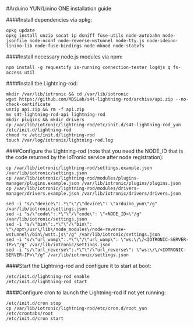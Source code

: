 #Arduino YUN/Linino ONE installation guide

####Install dependencies via opkg:

```
opkg update
opkg install unzip socat ip dsniff fuse-utils node-autobahn node-jsonfile node-nconf node-reverse-wstunnel node-tty.js node-ideino-linino-lib node-fuse-bindings node-mknod node-statvfs
```

####Install necessary node.js modules via npm:

```
npm install -g requestify is-running connection-tester log4js q fs-access util
```


####Install the Lightning-rod:

```
mkdir /var/lib/iotronic && cd /var/lib/iotronic
wget https://github.com/MDSLab/s4t-lightning-rod/archive/api.zip --no-check-certificate
unzip api.zip && rm -f api.zip
mv s4t-lightning-rod-api lightning-rod
mkdir plugins && mkdir drivers
cp /var/lib/iotronic/lightning-rod/etc/init.d/s4t-lightning-rod_yun /etc/init.d/lightning-rod
chmod +x /etc/init.d/lightning-rod
touch /var/log/iotronic/lightning-rod.log
```

####Configure the Lightning-rod
(note that you need the NODE_ID that is the code returned by the IoTronic service after node registration):

```
cp /var/lib/iotronic/lightning-rod/settings.example.json /var/lib/iotronic/settings.json
cp /var/lib/iotronic/lightning-rod/modules/plugins-manager/plugins.example.json /var/lib/iotronic/plugins/plugins.json
cp /var/lib/iotronic/lightning-rod/modules/drivers-manager/drivers.example.json /var/lib/iotronic/drivers/drivers.json

sed -i "s/\"device\":.*\"\"/\"device\": \"arduino_yun\"/g" /var/lib/iotronic/settings.json
sed -i "s/\"code\":.*\"\"/\"code\": \"<NODE_ID>\"/g" /var/lib/iotronic/settings.json
sed -i "s/\"bin\":.*\"\"/\"bin\": \"\/opt\/usr\/lib\/node_modules\/node-reverse-wstunnel\/bin\/wstt.js\"/g" /var/lib/iotronic/settings.json
sed -i "s/\"url_wamp\":.*\"\"/\"url_wamp\": \"ws:\/\/<IOTRONIC-SERVER-IP>\"/g" /var/lib/iotronic/settings.json
sed -i "s/\"url_reverse\":.*\"\"/\"url_reverse\": \"ws:\/\/<IOTRONIC-SERVER-IP>\"/g" /var/lib/iotronic/settings.json
```

####Start the Lightning-rod and configure it to start at boot:

```
/etc/init.d/lightning-rod enable
/etc/init.d/lightning-rod start
```

####Configure cron to launch the Lightning-rod if not yet running:

```
/etc/init.d/cron stop
cp /var/lib/iotronic/lightning-rod/etc/cron.d/root_yun /etc/crontabs/root
/etc/init.d/cron start
```
